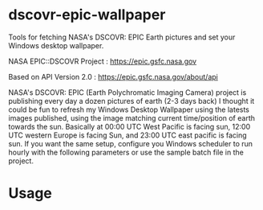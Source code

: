 # dscovr-epic-wallpaper
Tools for fetching NASA's DSCOVR: EPIC Earth pictures and set your Windows desktop wallpaper.

NASA EPIC::DSCOVR Project : https://epic.gsfc.nasa.gov

Based on API Version 2.0 : https://epic.gsfc.nasa.gov/about/api

NASA's DSCOVR: EPIC (Earth Polychromatic Imaging Camera) project is publishing every day a dozen pictures of earth (2-3 days back)
I thought it could be fun to refresh my Windows Desktop Wallpaper using the latests images published, using the image matching current time/position of earth towards the sun.
Basically at 00:00 UTC West Pacific is facing sun, 12:00 UTC western Europe is facing Sun, and 23:00 UTC east pacific is facing sun.
If you want the same setup, configure you Windows scheduler to run hourly with the following parameters or use the sample batch file in the project.

# Usage
